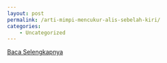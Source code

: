 ```yaml
---
layout: post
permalink: /arti-mimpi-mencukur-alis-sebelah-kiri/
categories:
    - Uncategorized
---
```


[Baca Selengkapnya](/02)
